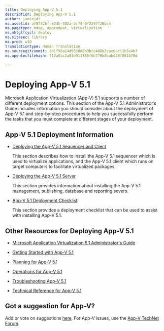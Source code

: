 ```yaml
---
title: Deploying App-V 5.1
description: Deploying App-V 5.1
author: jamiejdt
ms.assetid: af8742bf-e24b-402a-bcf4-0f2297f26bc4
ms.pagetype: mdop, appcompat, virtualization
ms.mktglfcycl: deploy
ms.sitesec: library
ms.prod: w10
translationtype: Human Translation
ms.sourcegitcommit: 2d1f98a24d9330d6b3bce488b2cac6ac11b5e4bf
ms.openlocfilehash: 712a0ac2a83d911785f6b770b8babd48f891b70d

---
```



# Deploying App-V 5.1


Microsoft Application Virtualization (App-V) 5.1 supports a number of different deployment options. This section of the App-V 5.1 Administrator’s Guide includes information you should consider about the deployment of App-V 5.1 and step-by-step procedures to help you successfully perform the tasks that you must complete at different stages of your deployment.

## <a href="" id="---------app-v-5-1-deployment-information"></a> App-V 5.1 Deployment Information


-   [Deploying the App-V 5.1 Sequencer and Client](deploying-the-app-v-51-sequencer-and-client.md)

    This section describes how to install the App-V 5.1 sequencer which is used to virtualize applications, and the App-V 5.1 client which runs on target computers to facilitate virtualized packages.

-   [Deploying the App-V 5.1 Server](deploying-the-app-v-51-server.md)

    This section provides information about installing the App-V 5.1 management, publishing, database and reporting severs.

-   [App-V 5.1 Deployment Checklist](app-v-51-deployment-checklist.md)

    This section provides a deployment checklist that can be used to assist with installing App-V 5.1.

## Other Resources for Deploying App-V 5.1


-   [Microsoft Application Virtualization 5.1 Administrator's Guide](microsoft-application-virtualization-51-administrators-guide.md)

-   [Getting Started with App-V 5.1](getting-started-with-app-v-51.md)

-   [Planning for App-V 5.1](planning-for-app-v-51.md)

-   [Operations for App-V 5.1](operations-for-app-v-51.md)

-   [Troubleshooting App-V 5.1](troubleshooting-app-v-51.md)

-   [Technical Reference for App-V 5.1](technical-reference-for-app-v-51.md)

## Got a suggestion for App-V?


Add or vote on suggestions [here](http://appv.uservoice.com/forums/280448-microsoft-application-virtualization). For App-V issues, use the [App-V TechNet Forum](https://social.technet.microsoft.com/Forums/home?forum=mdopappv).

 

 








<!--HONumber=Jun16_HO4-->


